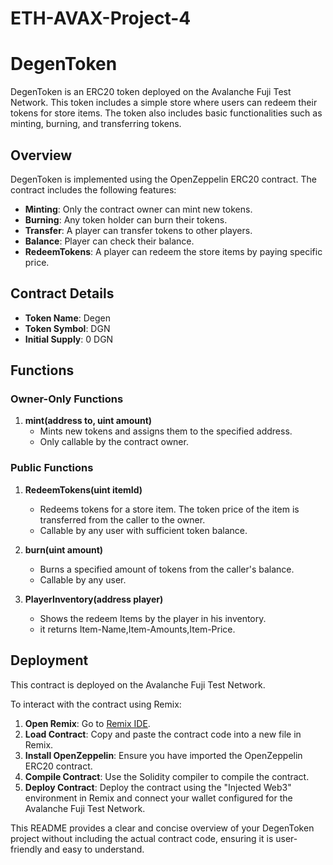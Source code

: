 # ETH-AVAX-Project-4
# DegenToken

DegenToken is an ERC20 token deployed on the Avalanche Fuji Test Network. This token includes a simple store where users can redeem their tokens for store items. The token also includes basic functionalities such as minting, burning, and transferring tokens.

## Overview

DegenToken is implemented using the OpenZeppelin ERC20 contract. The contract includes the following features:

- **Minting**: Only the contract owner can mint new tokens.
- **Burning**: Any token holder can burn their tokens.
- **Transfer**: A player can transfer tokens to other players.
- **Balance**: Player can check their balance.
- **RedeemTokens**: A player can redeem the store items by paying specific price.

## Contract Details

- **Token Name**: Degen
- **Token Symbol**: DGN
- **Initial Supply**: 0 DGN

## Functions

### Owner-Only Functions

1. **mint(address to, uint amount)**
   - Mints new tokens and assigns them to the specified address.
   - Only callable by the contract owner.

### Public Functions

1. **RedeemTokens(uint itemId)**
   - Redeems tokens for a store item. The token price of the item is transferred from the caller to the owner.
   - Callable by any user with sufficient token balance.

2. **burn(uint amount)**
   - Burns a specified amount of tokens from the caller's balance.
   - Callable by any user.

3. **PlayerInventory(address player)**
   - Shows the redeem Items by the player in his inventory.
   - it returns Item-Name,Item-Amounts,Item-Price.

## Deployment

This contract is deployed on the Avalanche Fuji Test Network. 

To interact with the contract using Remix:

1. **Open Remix**: Go to [Remix IDE](https://remix.ethereum.org/).
2. **Load Contract**: Copy and paste the contract code into a new file in Remix.
3. **Install OpenZeppelin**: Ensure you have imported the OpenZeppelin ERC20 contract.
4. **Compile Contract**: Use the Solidity compiler to compile the contract.
5. **Deploy Contract**: Deploy the contract using the "Injected Web3" environment in Remix and connect your wallet configured for the Avalanche Fuji Test Network.


This README provides a clear and concise overview of your DegenToken project without including the actual contract code, ensuring it is user-friendly and easy to understand.
